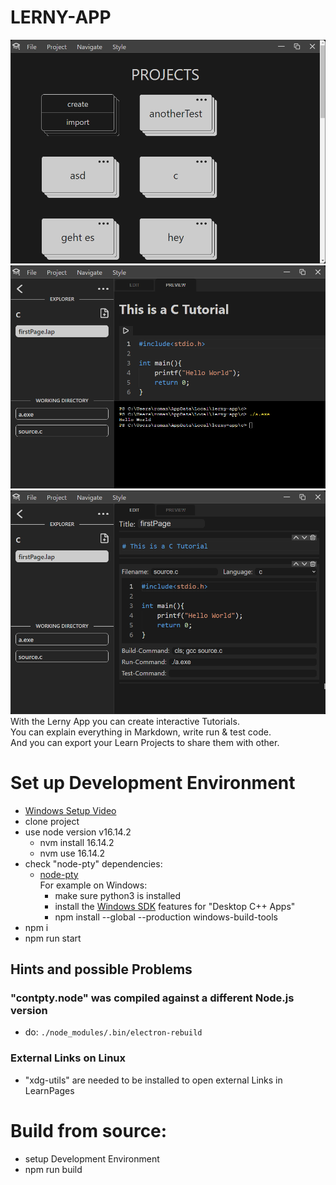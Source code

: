 # LERNY-APP

![Learn Project Example](./read-me-contents/TitlePage.png 'Lerny Title Page')<br>
![Learn Project Example](./read-me-contents/LearnProjectPreview.png 'Learn Project')
![Learn Project Editor](./read-me-contents/LearnProjectEdit.png 'Learn Project Editor')<br>
With the Lerny App you can create interactive Tutorials.<br>
You can explain everything in Markdown, write run & test code.<br>
And you can export your Learn Projects to share them with other.<br>

# Set up Development Environment

- [Windows Setup Video](https://youtu.be/fH2xYBm0YYg)
- clone project
- use node version v16.14.2
  - nvm install 16.14.2
  - nvm use 16.14.2
- check "node-pty" dependencies:
  - [node-pty](https://www.npmjs.com/package/node-pty)
    <br>
    For example on Windows:
    - make sure python3 is installed
    - install the [Windows SDK](https://developer.microsoft.com/en-us/windows/downloads/windows-10-sdk) features for "Desktop C++ Apps"
    - npm install --global --production windows-build-tools
- npm i
- npm run start

## Hints and possible Problems

### "contpty.node" was compiled against a different Node.js version

- do: `./node_modules/.bin/electron-rebuild`

### External Links on Linux

- "xdg-utils" are needed to be installed to open external Links in LearnPages

# Build from source:

- setup Development Environment
- npm run build
